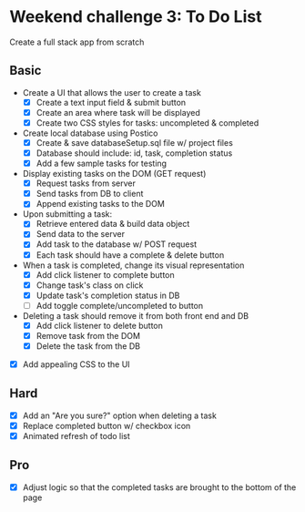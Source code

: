# Weekend challenge 3: To Do List
Create a full stack app from scratch

Basic
-------
- Create a UI that allows the user to create a task
  - [x] Create a text input field & submit button
  - [x] Create an area where task will be displayed
  - [x] Create two CSS styles for tasks: uncompleted & completed
- Create local database using Postico
  - [x] Create & save databaseSetup.sql file w/ project files
  - [x] Database should include: id, task, completion status
  - [x] Add a few sample tasks for testing
- Display existing tasks on the DOM (GET request)
  - [x] Request tasks from server
  - [x] Send tasks from DB to client
  - [x] Append existing tasks to the DOM
- Upon submitting a task:
  - [x] Retrieve entered data & build data object
  - [x] Send data to the server
  - [x] Add task to the database w/ POST request
  - [x] Each task should have a complete & delete button
- When a task is completed, change its visual representation
  - [x] Add click listener to complete button
  - [x] Change task's class on click
  - [x] Update task's completion status in DB
  - [ ] Add toggle complete/uncompleted to button
- Deleting a task should remove it from both front end and DB
  - [x] Add click listener to delete button
  - [x] Remove task from the DOM
  - [x] Delete the task from the DB
- [x] Add appealing CSS to the UI

Hard
-------
- [x] Add an "Are you sure?" option when deleting a task
- [x] Replace completed button w/ checkbox icon
- [x] Animated refresh of todo list

Pro
------
- [x] Adjust logic so that the completed tasks are brought to the bottom of the page
